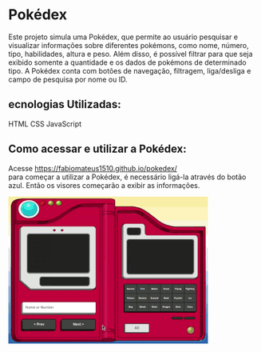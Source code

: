 # Pokédex

Este projeto simula uma Pokédex, que permite ao usuário pesquisar e visualizar informações sobre diferentes pokémons, como nome, número, tipo, habilidades, altura e peso. Além disso, é possível filtrar para que seja exibido somente a quantidade e os dados de pokémons de determinado tipo.
A Pokédex conta com botões de navegação, filtragem, liga/desliga e campo de pesquisa por nome ou ID.

## ecnologias Utilizadas:

HTML
CSS
JavaScript

## Como acessar e utilizar a Pokédex:

Acesse https://fabiomateus1510.github.io/pokedex/ <br/>
para começar a utilizar a Pokédex, é necessário ligá-la através do botão azul. Então os visores começarão a exibir as informações.

<img src="img/exemplo.gif">

